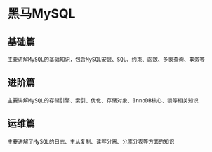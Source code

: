 # 黑马MySQL

## 基础篇

​	``主要讲解MySQL的基础知识，包含MySQL安装、SQL、约束、函数、多表查询、事务等``







## 进阶篇

​	``主要讲解MySQL的存储引擎、索引、优化、存储对象、InnoDB核心、锁等相关知识``





## 运维篇

​	``主要讲解了MySQL的日志、主从复制、读写分离、分库分表等方面的知识``